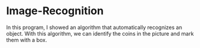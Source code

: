 # Image-Recognition
In this program, I showed an algorithm that automatically recognizes an object. With this algorithm, we can identify the coins in the picture and mark them with a box.
